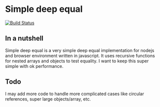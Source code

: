# Simple deep equal
[![Build Status](https://travis-ci.org/ryancat/simple-deep-equal.svg?branch=master)](https://travis-ci.org/ryancat/simple-deep-equal)

## In a nutshell
Simple deep equal is a very simple deep equal implementation for nodejs and browser environment written in javascript. It uses recursive functions for nested arrays and objects to test equality. I want to keep this super simple with ok performance.

## Todo
I may add more code to handle more complicated cases like circular references, super large objects/array, etc. 